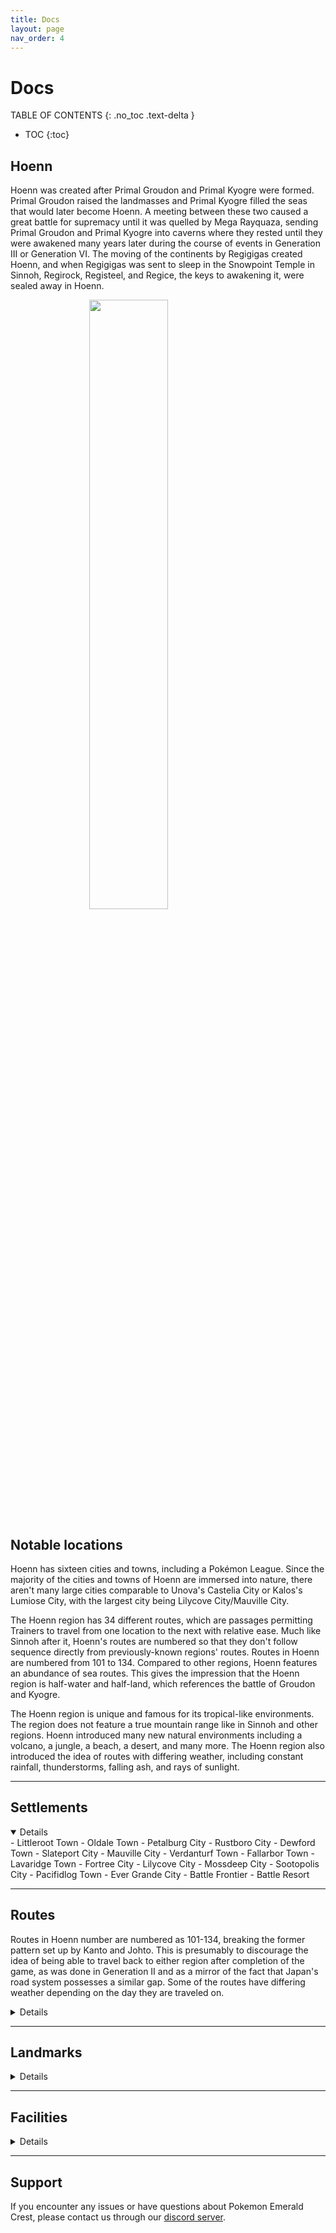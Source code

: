 ```yaml
---
title: Docs
layout: page
nav_order: 4
---
```

# Docs

TABLE OF CONTENTS
{: .no_toc .text-delta }

- TOC
{:toc}

## Hoenn

Hoenn was created after Primal Groudon and Primal Kyogre were formed. Primal Groudon raised the landmasses and Primal Kyogre filled the seas that would later become Hoenn. A meeting between these two caused a great battle for supremacy until it was quelled by Mega Rayquaza, sending Primal Groudon and Primal Kyogre into caverns where they rested until they were awakened many years later during the course of events in Generation III or Generation VI. The moving of the continents by Regigigas created Hoenn, and when Regigigas was sent to sleep in the Snowpoint Temple in Sinnoh, Regirock, Registeel, and Regice, the keys to awakening it, were sealed away in Hoenn.

<style>
  .center {
    display: block;
    margin-left: auto;
    margin-right: auto;
    width: 50%;
  }
</style>

<img src="https://archives.bulbagarden.net/media/upload/thumb/8/85/Hoenn_ORAS.png/600px-Hoenn_ORAS.png" class="center">

## Notable locations

Hoenn has sixteen cities and towns, including a Pokémon League. Since the majority of the cities and towns of Hoenn are immersed into nature, there aren't many large cities comparable to Unova's Castelia City or Kalos's Lumiose City, with the largest city being Lilycove City/Mauville City.

The Hoenn region has 34 different routes, which are passages permitting Trainers to travel from one location to the next with relative ease. Much like Sinnoh after it, Hoenn's routes are numbered so that they don't follow sequence directly from previously-known regions' routes. Routes in Hoenn are numbered from 101 to 134. Compared to other regions, Hoenn features an abundance of sea routes. This gives the impression that the Hoenn region is half-water and half-land, which references the battle of Groudon and Kyogre.

The Hoenn region is unique and famous for its tropical-like environments. The region does not feature a true mountain range like in Sinnoh and other regions. Hoenn introduced many new natural environments including a volcano, a jungle, a beach, a desert, and many more. The Hoenn region also introduced the idea of routes with differing weather, including constant rainfall, thunderstorms, falling ash, and rays of sunlight.

---

## Settlements 
<details open markdown="block">
- Littleroot Town
- Oldale Town
- Petalburg City
- Rustboro City
- Dewford Town
- Slateport City
- Mauville City
- Verdanturf Town
- Fallarbor Town
- Lavaridge Town
- Fortree City
- Lilycove City
- Mossdeep City
- Sootopolis City
- Pacifidlog Town
- Ever Grande City
- Battle Frontier
- Battle Resort
</details>

---

## Routes 

Routes in Hoenn number are numbered as 101-134, breaking the former pattern set up by Kanto and Johto. This is presumably to discourage the idea of being able to travel back to either region after completion of the game, as was done in Generation II and as a mirror of the fact that Japan's road system possesses a similar gap. Some of the routes have differing weather depending on the day they are traveled on.

<details close markdown="block">
- Route 101
- Route 102
- Route 103
- Route 104
- Route 105
- Route 106
- Route 107
- Route 108
- Route 109
- Route 110
- Route 111
- Route 112
- Route 113
- Route 114
- Route 115
- Route 116
- Route 117
- Route 118
- Route 119
- Route 120
- Route 121
- Route 122
- Route 123
- Route 124
- Route 125
- Route 126
- Route 127 
- Route 128
- Route 129
- Route 130
- Route 131
- Route 132
- Route 133
- Route 134
- Underwater
</details>

---

## Landmarks 
<details close markdown="block">
- Petalburg Woods
- Rusturf Tunnel
- Island Cave
- Granite Cave
- Abandoned Ship
- Sea Mauville
- Oceanic Museum
- Seaside Cycling Road
- Trick House
- Mauville Game Corner
- New Mauville
- Trainer Hill
- Desert Ruins
- Mirage Tower
- Fiery Path
- Jagged Pass
- Mt. Chimney
- Desert Underpass
- Meteor Falls
- Weather Institute
- Scorched Slab
- Ancient Tomb
- Safari Zone
- Mt. Pyre
- Lilycove Museum
- Shoal Cave
- Team Aqua Hideout
- Team Magma Hideout (Lilycove, Jagged Pass)
- Mossdeep Space Center
- Seafloor Cavern
- Cave of Origin
- Mirage Island
- Sky Pillar
- Victory Road
- Sealed Chamber
- Artisan Cave
- Altering Cave
- Southern Island
- Marine Cave
- Terra Cave
</details>

---
  
## Facilities 
<details close markdown="block">
- Contest Hall
- Battle Maison
- Battle Tower
- Battle Tent
</details>

---

## Support

If you encounter any issues or have questions about Pokemon Emerald Crest, please contact us through our [discord server].

[discord server]: https://discord.gg/aaghat-s-server-965900074532081674
